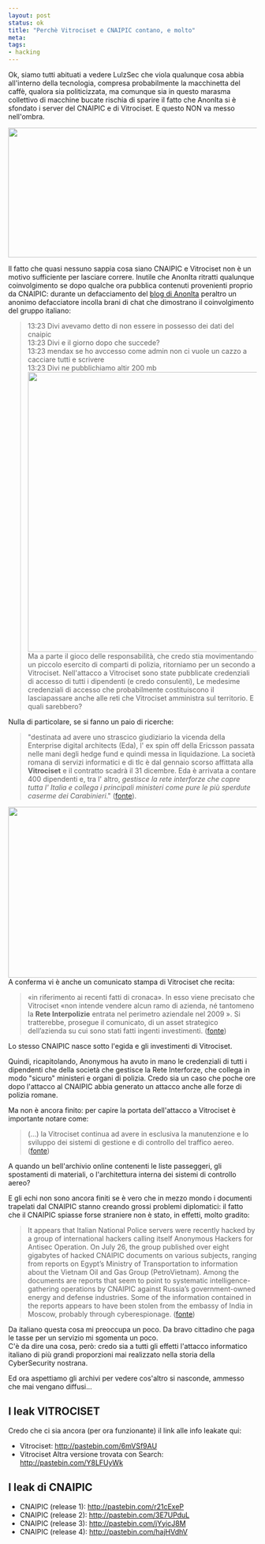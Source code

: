 ```yaml
--- 
layout: post
status: ok
title: "Perchè Vitrociset e CNAIPIC contano, e molto"
meta: 
tags: 
- hacking
---
```

Ok, siamo tutti abituati a vedere LulzSec che viola qualunque cosa abbia all'interno della tecnologia, compresa probabilmente la macchinetta del caffè, qualora sia politicizzata, ma comunque sia in questo marasma collettivo di macchine bucate rischia di sparire il fatto che AnonIta si è sfondato i server del CNAIPIC e di Vitrociset. E questo NON va messo nell'ombra.   
  
<a href="http://xkcd.com/932/"><img src="http://fast.mgpf.it/2011/08/cia.png" alt="" title="cia" width="578" height="263" class="aligncenter size-full wp-image-199" /></a>
  
Il fatto che quasi nessuno sappia cosa siano CNAIPIC e Vitrociset non è un motivo sufficiente per lasciare correre. Inutile che AnonIta ritratti qualunque coinvolgimento se dopo qualche ora pubblica contenuti provenienti proprio da CNAIPIC: durante un defacciamento del [blog di AnonIta](http://anonops-ita.blogspot.com/) peraltro un anonimo defacciatore incolla brani di chat che dimostrano il coinvolgimento del gruppo italiano:
> 13:23   Divi avevamo detto di non essere in possesso dei dati del cnaipic  
> 13:23 Divi e il giorno dopo che succede?  
> 13:23 mendax se ho avccesso come admin non ci vuole un cazzo a cacciare tutti e scrivere  
> 13:23 Divi ne pubblichiamo altir 200 mb  
<a href="http://fast.mgpf.it/2011/08/evil181-e1312184866334.png"><img src="http://fast.mgpf.it/2011/08/evil181-e1312184866334.png" alt="" title="evil18" width="639" height="567" class="aligncenter size-full wp-image-204" /></a>
Ma a parte il gioco delle responsabilità, che credo stia movimentando un piccolo esercito di comparti di polizia, ritorniamo per un secondo a Vitrociset. Nell'attacco a Vitrociset sono state pubblicate credenziali di accesso di tutti i dipendenti (e credo consulenti), Le medesime credenziali di accesso che probabilmente costituiscono il lasciapassare anche alle reti che Vitrociset amministra sul territorio. E quali sarebbero?  
  
Nulla di particolare, se si fanno un paio di ricerche:  
  
>  "destinata ad avere uno strascico giudiziario la vicenda della Enterprise digital architects (Eda), l' ex spin off della Ericsson passata nelle mani degli hedge fund e quindi messa in liquidazione. La società romana di servizi informatici e di tlc è dal gennaio scorso affittata alla **Vitrociset** e il contratto scadrà il 31 dicembre. Eda è arrivata a contare 400 dipendenti e, tra l' altro, _gestisce la rete interforze che copre tutta l' Italia e collega i principali ministeri come pure le più sperdute caserme dei Carabinieri_." ([fonte](http://archiviostorico.corriere.it/2008/ottobre/24/sovrapprezzo_del_curatore_non_giu_mo_0_081024017.shtml)).  
  
<a href="http://fast.mgpf.it/2011/08/Sc25lgf-e1312196693312.jpg"><img src="http://fast.mgpf.it/2011/08/Sc25lgf-e1312196693312.jpg" alt="" title="Sc25lgf" width="640" height="346" class="aligncenter size-full wp-image-218" /></a>
A conferma vi è anche un comunicato stampa di Vitrociset che recita:  
  
> «in riferimento ai recenti fatti di cronaca». In esso viene precisato che Vitrociset «non intende vendere alcun ramo di azienda, né tantomeno la **Rete Interpolizie** entrata nel perimetro aziendale nel 2009 ». Si tratterebbe, prosegue il comunicato, di un asset strategico dell’azienda su cui sono stati fatti ingenti investimenti. ([fonte](http://www.corrierecomunicazioni.it/news/84148/vitrociset_la_rete_interpolizie_non_in_vendita))  
  
Lo stesso CNAIPIC nasce sotto l'egida e gli investimenti di Vitrociset.  
  
Quindi, ricapitolando, Anonymous ha avuto in mano le credenziali di tutti i dipendenti che della società che gestisce la Rete Interforze, che collega in modo "sicuro" ministeri e organi di polizia. Credo sia un caso che poche ore dopo l'attacco al CNAIPIC abbia generato un attacco anche alle forze di polizia romane.  
  
Ma non è ancora finito: per capire la portata dell'attacco a Vitrociset è importante notare come:  
  
> (...) la Vitrociset continua ad avere in esclusiva la manutenzione e lo sviluppo dei sistemi di gestione e di controllo del traffico aereo. ([fonte](http://it.wikipedia.org/wiki/Vitrociset))  
  
A quando un bell'archivio online contenenti le liste passeggeri, gli spostamenti di materiali, o l'architettura interna dei sistemi di controllo aereo?  
  
E gli echi non sono ancora finiti se è vero che in mezzo mondo i documenti trapelati dal CNAIPIC stanno creando grossi problemi diplomatici: il fatto che il CNAIPIC spiasse forse straniere non è stato, in effetti, molto gradito:
> It appears that Italian National Police servers were recently hacked by a group of international hackers calling itself Anonymous Hackers for Antisec Operation. On July 26, the group published over eight gigabytes of hacked CNAIPIC documents on various subjects, ranging from reports on Egypt’s Ministry of Transportation to information about the Vietnam Oil and Gas Group (PetroVietnam). Among the documents are reports that seem to point to systematic intelligence-gathering operations by CNAIPIC against Russia’s government-owned energy and defense industries. Some of the information contained in the reports appears to have been stolen from the embassy of India in Moscow, probably through cyberespionage. ([fonte](http://inteldaily.com/2011/07/computer-hacking-reveals-italian-spying-on-russia-india/))  
  
Da italiano questa cosa mi preoccupa un poco. Da bravo cittadino che paga le tasse per un servizio mi sgomenta un poco.  
C'è da dire una cosa, però: credo sia a tutti gli effetti l'attacco informatico italiano di più grandi proporzioni mai realizzato nella storia della CyberSecurity nostrana.  
  
Ed ora aspettiamo gli archivi per vedere cos'altro si nasconde, ammesso che mai vengano diffusi...  
  
## I leak VITROCISET
Credo che ci sia ancora (per ora funzionante) il link alle info leakate qui:
* Vitrociset: <http://pastebin.com/6mVSf9AU>
* Vitrociset Altra versione trovata con Search: <http://pastebin.com/Y8LFUyWk>
  
## I leak di CNAIPIC
  
* CNAIPIC (release 1): <http://pastebin.com/r21cExeP>
* CNAIPIC (release 2): <http://pastebin.com/3E7UPduL>
* CNAIPIC (release 3): <http://pastebin.com/jYyicJ8M>
* CNAIPIC (release 4): <http://pastebin.com/hajHVdhV>
